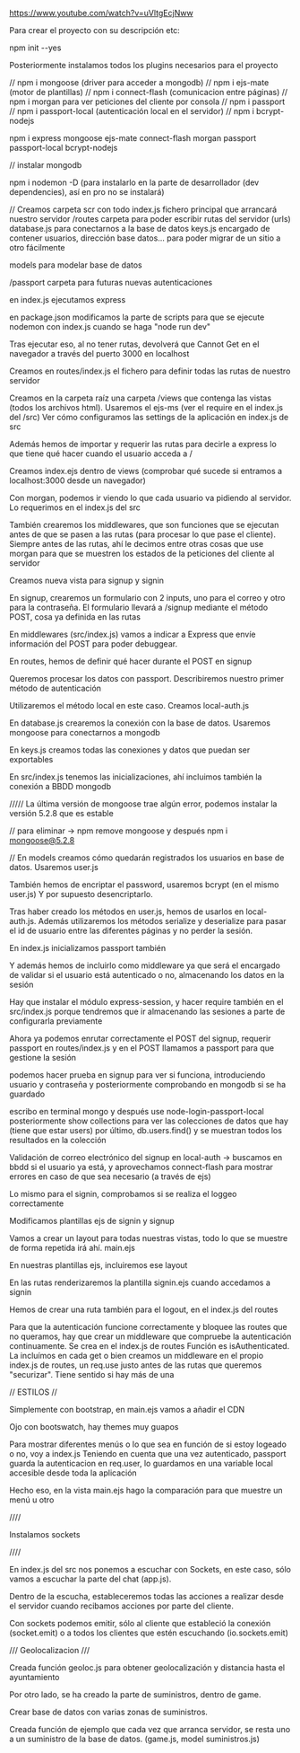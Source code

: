 https://www.youtube.com/watch?v=uVltgEcjNww

Para crear el proyecto con su descripción etc:

npm init --yes

Posteriormente instalamos todos los plugins necesarios para el proyecto

// npm i mongoose (driver para acceder a mongodb)
// npm i ejs-mate (motor de plantillas)
// npm i  connect-flash (comunicacion entre páginas)
// npm i morgan para ver peticiones del cliente por consola
// npm i passport
// npm i passport-local (autenticación local en el servidor)
// npm i bcrypt-nodejs

npm i express mongoose ejs-mate connect-flash morgan passport passport-local bcrypt-nodejs

// instalar mongodb

npm i nodemon -D (para instalarlo en la parte de desarrollador (dev dependencies), así en pro no se instalará)

// Creamos carpeta scr con todo
index.js fichero principal que arrancará nuestro servidor
/routes carpeta para poder escribir rutas del servidor (urls)
database.js para conectarnos a la base de datos
keys.js encargado de contener usuarios, dirección base datos... para poder migrar de un sitio a otro fácilmente

models para modelar base de datos

/passport carpeta para futuras nuevas autenticaciones

en index.js ejecutamos express

en package.json modificamos la parte de scripts para que se ejecute nodemon con index.js cuando se haga "node run dev"

Tras ejecutar eso, al no tener rutas, devolverá que Cannot Get en el navegador a través del puerto 3000 en localhost

Creamos en routes/index.js el fichero para definir todas las rutas de nuestro servidor

Creamos en la carpeta raíz una carpeta /views que contenga las vistas (todos los archivos html). Usaremos el ejs-ms (ver el require en el index.js del /src)
Ver cómo configuramos las settings de la aplicación en index.js de src

Además hemos de importar y requerir las rutas para decirle a express lo que tiene qué hacer cuando el usuario acceda a /

Creamos index.ejs dentro de views (comprobar qué sucede si entramos a localhost:3000 desde un navegador)

Con morgan, podemos ir viendo lo que cada usuario va pidiendo al servidor. Lo requerimos en el index.js del src

También crearemos los middlewares, que son funciones que se ejecutan antes de que se pasen a las rutas (para procesar lo que pase el cliente). Siempre antes de las rutas, ahí le decimos entre otras cosas que use morgan para que se muestren los estados de la peticiones del cliente al servidor

Creamos nueva vista para signup y signin

En signup, crearemos un formulario con 2 inputs, uno para el correo y otro para la contraseña.
El formulario llevará a /signup mediante el método POST, cosa ya definida en las rutas

En middlewares (src/index.js) vamos a indicar a Express que envíe información del POST para poder debuggear.

En routes, hemos de definir qué hacer durante el POST en signup

Queremos procesar los datos con passport. Describiremos nuestro primer método de autenticación

Utilizaremos el método local en este caso. Creamos local-auth.js

En database.js crearemos la conexión con la base de datos.
Usaremos mongoose para conectarnos a mongodb

En keys.js creamos todas las conexiones y datos que puedan ser exportables

En src/index.js tenemos las inicializaciones, ahí incluimos también la conexión a BBDD mongodb

///// La última versión de mongoose trae algún error, podemos instalar la versión 5.2.8 que es estable

// para eliminar -> npm remove mongoose y después npm i mongoose@5.2.8

// En models creamos cómo quedarán registrados los usuarios en base de datos. Usaremos user.js

También hemos de encriptar el password, usaremos bcrypt (en el mismo user.js)
Y por supuesto desencriptarlo.

Tras haber creado los métodos en user.js, hemos de usarlos en local-auth.js.
Además utilizaremos los métodos serialize y deserialize para pasar el id de usuario entre las diferentes páginas y no perder la sesión.

En index.js inicializamos passport también

Y además hemos de incluirlo como middleware ya que será el encargado de validar si el usuario está autenticado o no, almacenando los datos en la sesión

Hay que instalar el módulo express-session, y hacer require también en el src/index.js porque tendremos que ir almacenando las sesiones a parte de configurarla previamente

Ahora ya podemos enrutar correctamente el POST del signup, requerir passport en routes/index.js y en el POST llamamos a passport para que gestione la sesión

podemos hacer prueba en signup para ver si funciona, introduciendo usuario y contraseña y posteriormente comprobando en mongodb si se ha guardado

escribo en terminal mongo y después use node-login-passport-local
posteriormente show collections para ver las colecciones de datos que hay (tiene que estar users)
por último, db.users.find() y se muestran todos los resultados en la colección

Validación de correo electrónico del signup en local-auth -> buscamos en bbdd si el usuario ya está, y aprovechamos connect-flash para mostrar errores en caso de que sea necesario (a través de ejs)

Lo mismo para el signin, comprobamos si se realiza el loggeo correctamente

Modificamos plantillas ejs de signin y signup

Vamos a crear un layout para todas nuestras vistas, todo lo que se muestre de forma repetida irá ahí. main.ejs

En nuestras plantillas ejs, incluiremos ese layout

En las rutas renderizaremos la plantilla signin.ejs cuando accedamos a signin

Hemos de crear una ruta también para el logout, en el index.js del routes

Para que la autenticación funcione correctamente y bloquee las routes que no queramos, hay que crear un middleware que compruebe la autenticación continuamente. Se crea en el index.js de routes
Función es isAuthenticated. La incluímos en cada get o bien creamos un middleware en el propio index.js de routes, un req.use justo antes de las rutas que queremos "securizar". Tiene sentido si hay más de una

// ESTILOS //

Simplemente con bootstrap, en main.ejs vamos a añadir el CDN

Ojo con bootswatch, hay themes muy guapos

Para mostrar diferentes menús o lo que sea en función de si estoy logeado o no, voy a index.js
Teniendo en cuenta que una vez autenticado, passport guarda la autenticacion en req.user, lo guardamos en una variable local accesible desde toda la aplicación

Hecho eso, en la vista main.ejs hago la comparación para que muestre un menú u otro

////

Instalamos sockets

////

En index.js del src nos ponemos a escuchar con Sockets, en este caso, sólo vamos a escuchar la parte del chat (app.js).

Dentro de la escucha, estableceremos todas las acciones a realizar desde el servidor cuando recibamos acciones por parte del cliente.

Con sockets podemos emitir, sólo al cliente que estableció la conexión (socket.emit) o a todos los clientes que estén escuchando (io.sockets.emit)


/// Geolocalizacion ///

Creada función geoloc.js para obtener geolocalización y distancia hasta el ayuntamiento

Por otro lado, se ha creado la parte de suministros, dentro de game.

Crear base de datos con varias zonas de suministros.

Creada función de ejemplo que cada vez que arranca servidor, se resta uno a un suministro de la base de datos. (game.js, model suministros.js)
